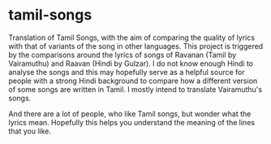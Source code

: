 tamil-songs
===========

Translation of Tamil Songs, with the aim of comparing the quality of lyrics with
that of variants of the song in other languages. This project is triggered by the
comparisons around the lyrics of songs of Ravanan (Tamil by Vairamuthu) and Raavan
(Hindi by Gulzar). I do not know enough Hindi to analyse the songs and this may
hopefully serve as a helpful source for people with a strong Hindi background to
compare how a different version of some songs are written in Tamil. I mostly intend
to translate Vairamuthu's songs.

And there are a lot of people, who like Tamil songs, but wonder what the lyrics
mean. Hopefully this helps you understand the meaning of the lines that you like.
